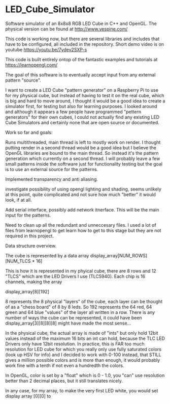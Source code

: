# LED_Cube_Simulator
Software simulator of an 8x8x8 RGB LED Cube in C++ and OpenGL.
The physical version can be found at http://www.vespine.com/ 

This code is working now, but there are several libraries and includes that have to be configured, all included in the repository. 
Short demo video is on youtube https://youtu.be/7ydev2SXP-s

This code is built entirely ontop of the fantastic examples and tutorials at https://learnopengl.com/

The goal of this software is to eventually accept input from any external pattern "source". 

I want to create a LED Cube "pattern generator" on a Raspberry Pi to use for my physical cube, but instead of having to test it on the real cube, which is big and hard to move around, I thought it would be a good idea to create a simulator first, for testing but also for learning purposes. I looked around and although it appears a few people have programmed "pettern generators" for their own cubes, I could not actually find any existing LED Cube Simulators and certainly none that are open source or documented. 



Work so far and goals:

Runs multithreaded, main thread is left to mostly work on render. I thought putting render in a second thread would be a good idea but I believe the OpenGL libraries are bound to the main thread. So instead it's the pattern generation which currently on a second thread. I will probably leave a few small patterns inside the softrware just for functionality testing but the goal is to use an external source for the patterns. 

Implemented transparency and anti aliasing.

investigate possibility of using opengl lighting and shading, seems unlikely at this point, quite complicated and not sure how much "better" it would look, if at all. 

Add serial interface, possibly add network itnerface. This will be the main input for the patterns.

Need to clean up all the redundant and unneccesary files. I used a lot of files from learnopengl to get learn how to get to this stage but they are not required in this project. 


Data structure overview. 

The cube is represented by a data array display_array[NUM_ROWS][NUM_TLCS * 16]

This is how it is represented in my phyical cube, there are 8 rows and 12 "TLCS" which are the LED Drivers I use (TLC5940). Each chip is 16 channels, making the array 

display_array[8][192]

8 represents the 8 physical "layers" of the cube, each layer can be thought of as a "chess board" of 8 by 8 leds. So 192 represents the 64 red, 64 green and 64 blue "values" of the layer all written in a row. There is any number of ways the cube can be represented, it could have been display_array[3][8][8][8] might have made the most sense...

In the physical cube, the actual array is made of "ints" but only hold 12bit values instead of the maximum 16 bits an int can hold, because the TLC LED Drivers only have 12bit resolution. In practice, this is FAR too much resolution for LED cube for which you really only use fully saturated colors (look up HSV for info) and I decided to work with 0-100 instead, that STILL gives a million possible colors and is more than enough, it would probably work fine with a tenth if not even a hundredth the colors. 

In OpenGL, color is set by a "float" which is 0 - 1.0, you "can" use resolution better than 2 decimal places, but it still translates nicely.




In any case, for my array, to make the very first LED white, you would set display array [0][0] to 
